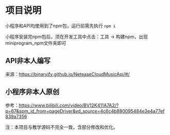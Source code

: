 # 项目说明

小程序和API均使用到了npm包，运行前需先执行 `npm i`

小程序安装完npm包后，须在开发工具中点击：工具 -> 构建npm，出现miniprogram_npm文件夹即可

## API非本人编写

来源：https://binaryify.github.io/NeteaseCloudMusicApi/#/

## 小程序非本人原创

参考：https://www.bilibili.com/video/BV12K411A7A2/?p=67&spm_id_from=pageDriver&vd_source=4c6c4b880095484e3e4a77ef839a7356

注：本项目与教学源码不完全一致，含部分修改和优化。
